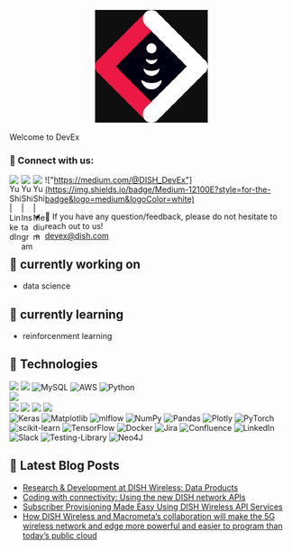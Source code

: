 <p align="center">
  <a href="http://developer.dishwireless.com" target="_blank" rel="noreferrer"><img src="https://raw.githubusercontent.com/DISHDevEx/.github/main/profile/icons/devex.png" alt="my banner"></a>
</p>
Welcome to DevEx

### 🤝 Connect with us:

<a href="https://www.linkedin.com/in/yushi95/"><img align="left" src="https://raw.githubusercontent.com/yushi1007/yushi1007/main/images/linkedin.svg" alt="Yu Shi | LinkedIn" width="21px"/></a>
<a href="https://instagram.com/yushi.95"><img align="left" src="https://raw.githubusercontent.com/yushi1007/yushi1007/main/images/instagram.svg" alt="Yu Shi | Instagram" width="21px"/></a>
<a href="https://medium.com/@DISH_DevEx"><img align="left" src="https://raw.githubusercontent.com/yushi1007/yushi1007/main/images/medium.svg" alt="Yu Shi | Medium" width="21px"/></a>
!["https://medium.com/@DISH_DevEx"](https://img.shields.io/badge/Medium-12100E?style=for-the-badge&logo=medium&logoColor=white)
</br>
- 💬 If you have any question/feedback, please do not hesitate to reach out to us!
  - devex@dish.com

## 🔭 currently working on

-  data science


## 🌱 currently learning

- reinforcenment learning


## 💼 Technologies

![](https://img.shields.io/badge/Pyspark-informational?style=flat&logo=pyspark&color=61DAFB)
![](https://img.shields.io/badge/Code-Python-informational?style=flat&logo=python&color=61DAFB)
![MySQL](https://img.shields.io/badge/mysql-%2300f.svg?style=for-the-badge&logo=mysql&logoColor=white)
![AWS](https://img.shields.io/badge/AWS-%23FF9900.svg?style=for-the-badge&logo=amazon-aws&logoColor=white)
![Python](https://img.shields.io/badge/python-3670A0?style=for-the-badge&logo=python&logoColor=ffdd54)
</br>
![](https://img.shields.io/badge/Style-Pylint-informational?style=flat&logo=Pylint&color=7952B3)
</br>
![](https://img.shields.io/badge/Tools-Pypi-informational?style=flat&logo=Pypi&color=F24E1E)
![](https://img.shields.io/badge/Tools-Pytest-informational?style=flat&logo=Pytest&color=CB3837)
![](https://img.shields.io/badge/Tools-Git-informational?style=flat&logo=Git&color=F05032)
![](https://img.shields.io/badge/Tools-GitHub-informational?style=flat&logo=GitHub&color=181717)
</br>
![Keras](https://img.shields.io/badge/Keras-%23D00000.svg?style=for-the-badge&logo=Keras&logoColor=white)
![Matplotlib](https://img.shields.io/badge/Matplotlib-%23ffffff.svg?style=for-the-badge&logo=Matplotlib&logoColor=black)
![mlflow](https://img.shields.io/badge/mlflow-%23d9ead3.svg?style=for-the-badge&logo=numpy&logoColor=blue)
![NumPy](https://img.shields.io/badge/numpy-%23013243.svg?style=for-the-badge&logo=numpy&logoColor=white)
![Pandas](https://img.shields.io/badge/pandas-%23150458.svg?style=for-the-badge&logo=pandas&logoColor=white)
![Plotly](https://img.shields.io/badge/Plotly-%233F4F75.svg?style=for-the-badge&logo=plotly&logoColor=white)
![PyTorch](https://img.shields.io/badge/PyTorch-%23EE4C2C.svg?style=for-the-badge&logo=PyTorch&logoColor=white)
![scikit-learn](https://img.shields.io/badge/scikit--learn-%23F7931E.svg?style=for-the-badge&logo=scikit-learn&logoColor=white)
![TensorFlow](https://img.shields.io/badge/TensorFlow-%23FF6F00.svg?style=for-the-badge&logo=TensorFlow&logoColor=white)
![Docker](https://img.shields.io/badge/docker-%230db7ed.svg?style=for-the-badge&logo=docker&logoColor=white)
![Jira](https://img.shields.io/badge/jira-%230A0FFF.svg?style=for-the-badge&logo=jira&logoColor=white)
![Confluence](https://img.shields.io/badge/confluence-%23172BF4.svg?style=for-the-badge&logo=confluence&logoColor=white)
![LinkedIn](https://img.shields.io/badge/linkedin-%230077B5.svg?style=for-the-badge&logo=linkedin&logoColor=white)
![Slack](https://img.shields.io/badge/Slack-4A154B?style=for-the-badge&logo=slack&logoColor=white)
![Testing-Library](https://img.shields.io/badge/-Pytest-%23E33332?style=for-the-badge&logo=Pytest&logoColor=white)
![Neo4J](https://img.shields.io/badge/Neo4j-008CC1?style=for-the-badge&logo=neo4j&logoColor=white)
## 📝 Latest Blog Posts

- [Research & Development at DISH Wireless: Data Products](https://medium.com/@DISH_DevEx/research-development-at-dish-wireless-data-products-17da5c46e79c)
- [Coding with connectivity: Using the new DISH network APIs](https://medium.com/@DISH_DevEx/coding-with-connectivity-using-the-new-dish-network-apis-f3c69f43fad4)
- [Subscriber Provisioning Made Easy Using DISH Wireless API Services](https://medium.com/@DISH_DevEx/subscriber-provisioning-made-easy-using-dish-wireless-api-services-5c7f9b84f92)
- [How DISH Wireless and Macrometa’s collaboration will make the 5G wireless network and edge more powerful and easier to program than today’s public cloud](https://medium.com/@DISH_DevEx/how-dish-wireless-and-macrometas-collaboration-will-make-the-5g-wireless-network-and-edge-more-dfd5912b263d)



